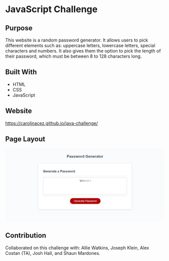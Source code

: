# JavaScript Challenge

## Purpose
This website is a random password generator. It allows users to pick different elements such as: uppercase letters, lowercase letters, special characters and numbers. It also gives them the option to pick the length of their password, which must be between 8 to 128 characters long. 

## Built With 
* HTML 
* CSS
* JavaScript 

## Website 
https://carolinacez.github.io/java-challenge/

## Page Layout
![Password-Generator-Layout](./jschallenge.png)

## Contribution
Collaborated on this challenge with: Allie Watkins, Joseph Klein, Alex Costan (TA), Josh Hall, and Shaun Mardones.

